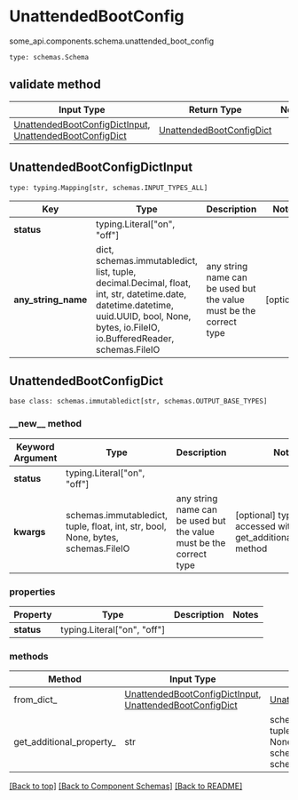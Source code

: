 # UnattendedBootConfig
some_api.components.schema.unattended_boot_config
```
type: schemas.Schema
```

## validate method
Input Type | Return Type | Notes
------------ | ------------- | -------------
[UnattendedBootConfigDictInput](#unattendedbootconfigdictinput), [UnattendedBootConfigDict](#unattendedbootconfigdict) | [UnattendedBootConfigDict](#unattendedbootconfigdict) |

## UnattendedBootConfigDictInput
```
type: typing.Mapping[str, schemas.INPUT_TYPES_ALL]
```
Key | Type |  Description | Notes
------------ | ------------- | ------------- | -------------
**status** | typing.Literal["on", "off"] |  |
**any_string_name** | dict, schemas.immutabledict, list, tuple, decimal.Decimal, float, int, str, datetime.date, datetime.datetime, uuid.UUID, bool, None, bytes, io.FileIO, io.BufferedReader, schemas.FileIO | any string name can be used but the value must be the correct type | [optional]

## UnattendedBootConfigDict
```
base class: schemas.immutabledict[str, schemas.OUTPUT_BASE_TYPES]
```
### &lowbar;&lowbar;new&lowbar;&lowbar; method
Keyword Argument | Type | Description | Notes
---------------- | ---- | ----------- | -----
**status** | typing.Literal["on", "off"] |  |
**kwargs** | schemas.immutabledict, tuple, float, int, str, bool, None, bytes, schemas.FileIO | any string name can be used but the value must be the correct type | [optional] typed value is accessed with the get_additional_property_ method

### properties
Property | Type | Description | Notes
-------- | ---- | ----------- | -----
**status** | typing.Literal["on", "off"] |  |

### methods
Method | Input Type | Return Type | Notes
------ | ---------- | ----------- | ------
from_dict_ | [UnattendedBootConfigDictInput](#unattendedbootconfigdictinput), [UnattendedBootConfigDict](#unattendedbootconfigdict) | [UnattendedBootConfigDict](#unattendedbootconfigdict) | a constructor
get_additional_property_ | str | schemas.immutabledict, tuple, float, int, str, bool, None, bytes, schemas.FileIO, schemas.Unset }} | provides type safety for additional properties

[[Back to top]](#top) [[Back to Component Schemas]](../../../README.md#Component-Schemas) [[Back to README]](../../../README.md)
